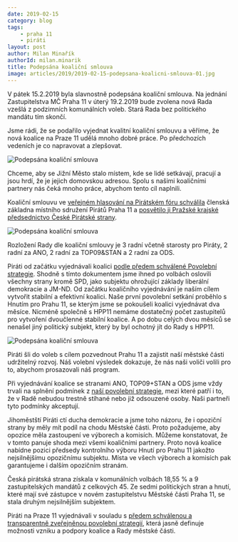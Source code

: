 ```yaml
---
date: 2019-02-15
category: blog
tags:
	- praha 11
	- piráti
layout: post
author: Milan Minařík
authorId: milan.minarik
title: Podepsána koaliční smlouva
image: articles/2019/2019-02-15-podepsana-koalicni-smlouva-01.jpg
---
```


V pátek 15.2.2019 byla slavnostně podepsána koaliční smlouva. Na jednání Zastupitelstva MČ Praha 11 v úterý 19.2.2019 bude zvolena nová Rada vzešlá z podzimních komunálních voleb. Stará Rada bez politického mandátu tím skončí.
 
Jsme rádi, že se podařilo vyjednat kvalitní koaliční smlouvu a věříme, že nová koalice na Praze 11 udělá mnoho dobré práce. Po předchozích vedeních je co napravovat a zlepšovat.

![Podepsána koaliční smlouva](/assets/img/articles/2019/2019-02-15-podepsana-koalicni-smlouva-02.jpg)

Chceme, aby se Jižní Město stalo místem, kde se lidé setkávají, pracují a jsou hrdí, že je jejich domovskou adresou. Spolu s našimi koaličními partnery nás čeká mnoho práce, abychom tento cíl naplnili.
 
Koaliční smlouvu ve [veřejném hlasování na Pirátském fóru schválila](https://forum.pirati.cz/viewtopic.php?f=949&t=46059&fbclid=IwAR0T0BDu7JqIgvV-gXNgwTPEbS4X7xBc_tq7MH75PgI7AOKpNCaU5NTH9s8) členská základna místního sdružení Pirátů Praha 11 a [posvětilo ji Pražské krajské předsednictvo České Pirátské strany](https://forum.pirati.cz/viewtopic.php?f=949&t=45984&start=10).

![Podepsána koaliční smlouva](/assets/img/articles/2019/2019-02-15-podepsana-koalicni-smlouva-03.jpg)
 
Rozložení Rady dle koaliční smlouvy je 3 radní včetně starosty pro Piráty, 2 radní za ANO, 2 radní za TOP09&STAN a 2 radní za ODS.
 
Piráti od začátku vyjednávali koalici [podle předem schválené Povolební strategie](/komunalni-volby-2018/povolebni-strategie/). Shodně s tímto dokumentem jsme ihned po volbách oslovili všechny strany kromě SPD, jako subjektu ohrožující základy liberální demokracie a JM-ND. Od začátku koaličního vyjednávání je naším cílem vytvořit stabilní a efektivní koalici. Naše první povolební setkání proběhlo s Hnutím pro Prahu 11, se kterým jsme se pokoušeli koalici vyjednávat dva měsíce. Nicméně společně s HPP11 nemáme dostatečný počet zastupitelů pro vytvoření dvoučlenné stabilní koalice. A po dobu celých dvou měsíců se nenašel jiný politický subjekt, který by byl ochotný jít do Rady s HPP11.

![Podepsána koaliční smlouva](/assets/img/articles/2019/2019-02-15-podepsana-koalicni-smlouva-04.jpg)
 
Piráti šli do voleb s cílem pozvednout Prahu 11 a zajistit naší městské části udržitelný rozvoj. Náš volební výsledek dokazuje, že nás naši voliči volili pro to, abychom prosazovali náš program. 
 
Při vyjednávání koalice se stranami ANO, TOP09+STAN a ODS jsme vždy trvali na splnění podmínek z [naší povolební strategie](/komunalni-volby-2018/povolebni-strategie/), mezi které patří i to, že v Radě nebudou trestně stíhané nebo již odsouzené osoby. Naši partneři tyto podmínky akceptují.
 
Jihoměstští Piráti ctí ducha demokracie a jsme toho názoru, že i opoziční strany by měly mít podíl na chodu Městské části. Proto požadujeme, aby opozice měla zastoupení ve výborech a komisích. Můžeme konstatovat, že v tomto panuje shoda mezi všemi koaličními partnery. Proto nová koalice nabídne pozici předsedy kontrolního výboru Hnutí pro Prahu 11 jakožto nejsilnějšímu opozičnímu subjektu. Místa ve všech výborech a komisích pak garantujeme i dalším opozičním stranám. 
 
Česká pirátská strana získala v komunálních volbách 18,55 % a 9 zastupitelských mandátů z celkových 45. Ze sedmi politických stran a hnutí, které mají své zástupce v novém zastupitelstvu Městské části Praha 11, se stala druhým nejsilnějším subjektem.
 
Piráti na Praze 11 vyjednávali v souladu s [předem schválenou a transparentně zveřejněnou povolební strategií](/komunalni-volby-2018/povolebni-strategie/), která jasně definuje možnosti vzniku a podpory koalice a Rady městské části.
